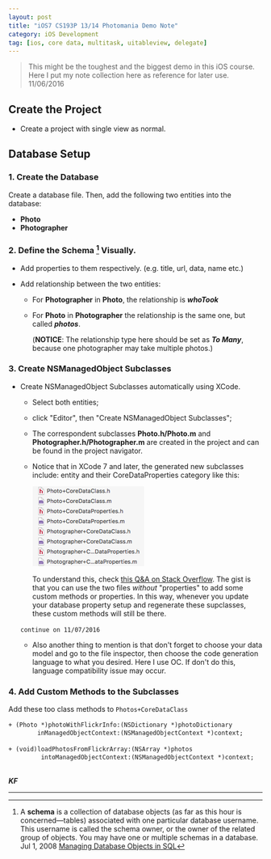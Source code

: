 ```yaml
--- 
layout: post
title: "iOS7 CS193P 13/14 Photomania Demo Note"
category: iOS Development
tag: [ios, core data, multitask, uitableview, delegate]
---
```


>This might be the toughest and the biggest demo in this iOS course. Here I put my note collection here as reference for later use. 11/06/2016

<!--more-->

## Create the Project
- Create a project with single view as normal.

## Database Setup

### 1. Create the Database
Create a database file. Then, add the following two entities into the database:
	 
- **Photo**
- **Photographer**

### 2. Define the Schema [^schema] Visually.

- Add properties to them respectively. (e.g. title, url, data, name etc.)

- Add relationship between the two entities:
	- For **Photographer** in **Photo**, the relationship is ***whoTook***
	- For **Photo** in **Photographer** the relationship is the same one, but called ***photos***.

		(**NOTICE**: The relationship type here should be set as ***To Many***, because one photographer may take multiple photos.)
	
### 3. Create NSManagedObject Subclasses
- Create NSManagedObject Subclasses automatically using XCode.
	- Select both entities;
	- click "Editor", then "Create NSManagedObject Subclasses";
	- The correspondent subclasses **Photo.h/Photo.m** and **Photographer.h/Photographer.m** are created in the project and can be found in the project navigator.
	- Notice that in XCode 7 and later, the generated new subclasses include: entity and their CoreDataProperties category like this:

		![subclasses](/public/img/20161106-0.png)
	
		To understand this, check [this Q&A on Stack Overflow](http://stackoverflow.com/questions/33106098/xcode-7-generates-core-data-entity-with-additional-coredataproperties-category). The gist is that you can use  the two files *without* "properties" to add some custom methods or properties. In this way, whenever you update your database property setup and regenerate these supclasses, these custom methods will still be there.

	`continue on 11/07/2016`

	- Also another thing to mention is that don't forget to choose your data model and go to the file inspector, then choose the code generation language to what you desired. Here I use OC. If don't do this, language compatibility issue may occur. 

### 4. Add Custom Methods to the Subclasses
Add these too class methods to `Photos+CoreDataClass`

```objc
+ (Photo *)photoWithFlickrInfo:(NSDictionary *)photoDictionary
        inManagedObjectContext:(NSManagedObjectContext *)context;

+ (void)loadPhotosFromFlickrArray:(NSArray *)photos
         intoManagedObjectContext:(NSManagedObjectContext *)context;
```

<br>***KF***

---
[^schema]: A **schema** is a collection of database objects (as far as this hour is concerned—tables) associated with one particular database username. This username is called the schema owner, or the owner of the related group of objects. You may have one or multiple schemas in a database. Jul 1, 2008 [Managing Database Objects in SQL](http://www.informit.com/articles/article.aspx?p=1216889&seqNum=2)  

